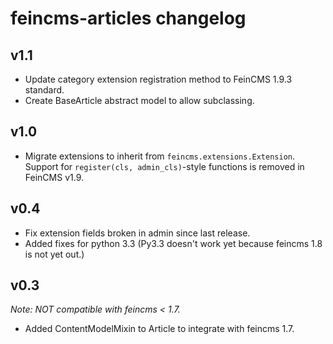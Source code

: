 # feincms-articles changelog

## v1.1

* Update category extension registration method to FeinCMS 1.9.3 standard.
* Create BaseArticle abstract model to allow subclassing.

## v1.0

* Migrate extensions to inherit from ``feincms.extensions.Extension``. Support
 for ``register(cls, admin_cls)``-style functions is removed in FeinCMS v1.9.

## v0.4

* Fix extension fields broken in admin since last release.
* Added fixes for python 3.3 (Py3.3 doesn't work yet because feincms 1.8 is not yet out.)

## v0.3

*Note: NOT compatible with feincms < 1.7.*

* Added ContentModelMixin to Article to integrate with feincms 1.7.
